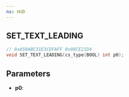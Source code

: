 ```yaml
---
ns: HUD
---
```

## SET_TEXT_LEADING

```c
// 0xA50ABC31E3CDFAFF 0x98CE21D4
void SET_TEXT_LEADING(cs_type(BOOL) int p0);
```

## Parameters
* **p0**: 

